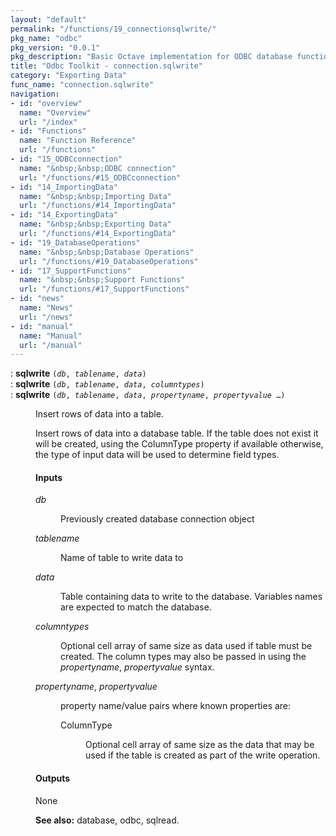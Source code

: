 ```yaml
---
layout: "default"
permalink: "/functions/19_connectionsqlwrite/"
pkg_name: "odbc"
pkg_version: "0.0.1"
pkg_description: "Basic Octave implementation for ODBC database functionality"
title: "Odbc Toolkit - connection.sqlwrite"
category: "Exporting Data"
func_name: "connection.sqlwrite"
navigation:
- id: "overview"
  name: "Overview"
  url: "/index"
- id: "Functions"
  name: "Function Reference"
  url: "/functions"
- id: "15_ODBCconnection"
  name: "&nbsp;&nbsp;ODBC connection"
  url: "/functions/#15_ODBCconnection"
- id: "14_ImportingData"
  name: "&nbsp;&nbsp;Importing Data"
  url: "/functions/#14_ImportingData"
- id: "14_ExportingData"
  name: "&nbsp;&nbsp;Exporting Data"
  url: "/functions/#14_ExportingData"
- id: "19_DatabaseOperations"
  name: "&nbsp;&nbsp;Database Operations"
  url: "/functions/#19_DatabaseOperations"
- id: "17_SupportFunctions"
  name: "&nbsp;&nbsp;Support Functions"
  url: "/functions/#17_SupportFunctions"
- id: "news"
  name: "News"
  url: "/news"
- id: "manual"
  name: "Manual"
  url: "/manual"
---
```

<dl class="first-deftypefn">
<dt class="deftypefn" id="index-sqlwrite"><span class="category-def">: </span><span><strong class="def-name">sqlwrite</strong> <code class="def-code-arguments">(<var class="var">db</var>, <var class="var">tablename</var>, <var class="var">data</var>)</code><a class="copiable-link" href='#index-sqlwrite'></a></span></dt>
<dt class="deftypefnx def-cmd-deftypefn" id="index-sqlwrite-1"><span class="category-def">: </span><span><strong class="def-name">sqlwrite</strong> <code class="def-code-arguments">(<var class="var">db</var>, <var class="var">tablename</var>, <var class="var">data</var>, <var class="var">columntypes</var>)</code><a class="copiable-link" href='#index-sqlwrite-1'></a></span></dt>
<dt class="deftypefnx def-cmd-deftypefn" id="index-sqlwrite-2"><span class="category-def">: </span><span><strong class="def-name">sqlwrite</strong> <code class="def-code-arguments">(<var class="var">db</var>, <var class="var">tablename</var>, <var class="var">data</var>, <var class="var">propertyname</var>, <var class="var">propertyvalue</var> &hellip;)</code><a class="copiable-link" href='#index-sqlwrite-2'></a></span></dt>
<dd><p>Insert rows of data into a table.
</p>
<p>Insert rows of data into a database table.
 If the table does not exist it will be created, using the ColumnType property if available
 otherwise, the type of input data will be used to determine field types.
</p>
<h4 class="subsubheading" id="Inputs">Inputs</h4>
<dl class="table">
<dt><var class="var">db</var></dt>
<dd><p>Previously created database connection object
 </p></dd>
<dt><var class="var">tablename</var></dt>
<dd><p>Name of table to write data to
 </p></dd>
<dt><var class="var">data</var></dt>
<dd><p>Table containing data to write to the database. Variables names are expected to match the database.
 </p></dd>
<dt><var class="var">columntypes</var></dt>
<dd><p>Optional cell array of same size as data used if table must be created. The column types may also
 be passed in using the <var class="var">propertyname</var>, <var class="var">propertyvalue</var> syntax.
 </p></dd>
<dt><var class="var">propertyname</var>, <var class="var">propertyvalue</var></dt>
<dd><p>property name/value pairs where known properties are:
  </p><dl class="table">
<dt>ColumnType</dt>
<dd><p>Optional cell array of same size as the data that may be used
  if the table is created as part of the write operation.
  </p></dd>
</dl>
</dd>
</dl>

<h4 class="subsubheading" id="Outputs">Outputs</h4>
<p>None
</p>

<p><strong class="strong">See also:</strong> database, odbc, sqlread.
 </p></dd></dl>